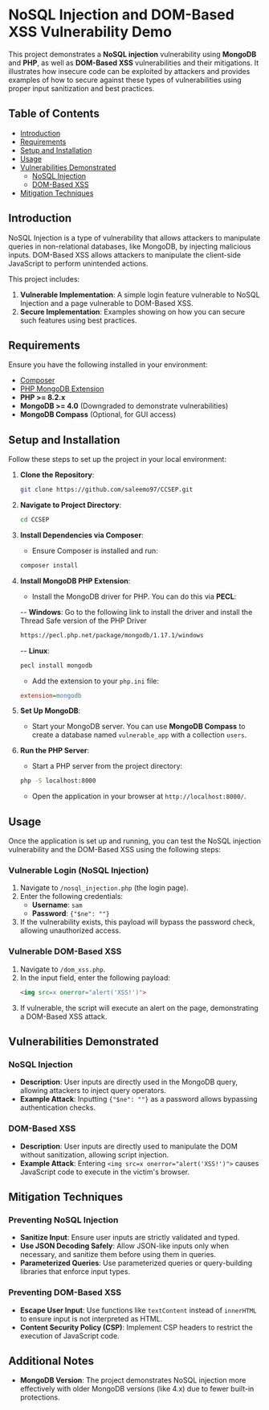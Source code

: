
# NoSQL Injection and DOM-Based XSS Vulnerability Demo

This project demonstrates a **NoSQL injection** vulnerability using **MongoDB** and **PHP**, as well as **DOM-Based XSS** vulnerabilities and their mitigations. It illustrates how insecure code can be exploited by attackers and provides examples of how to secure against these types of vulnerabilities using proper input sanitization and best practices.

## Table of Contents

- [Introduction](#introduction)
- [Requirements](#requirements)
- [Setup and Installation](#setup-and-installation)
- [Usage](#usage)
- [Vulnerabilities Demonstrated](#vulnerabilities-demonstrated)
  - [NoSQL Injection](#nosql-injection)
  - [DOM-Based XSS](#dom-based-xss)
- [Mitigation Techniques](#mitigation-techniques)

## Introduction

NoSQL Injection is a type of vulnerability that allows attackers to manipulate queries in non-relational databases, like MongoDB, by injecting malicious inputs. DOM-Based XSS allows attackers to manipulate the client-side JavaScript to perform unintended actions.

This project includes:
1. **Vulnerable Implementation**: A simple login feature vulnerable to NoSQL Injection and a page vulnerable to DOM-Based XSS.
2. **Secure Implementation**: Examples showing on how you can secure such features using best practices.

## Requirements

Ensure you have the following installed in your environment:

- [Composer](https://getcomposer.org/)
- [PHP MongoDB Extension](https://pecl.php.net/package/mongodb)
- **PHP >= 8.2.x**
- **MongoDB >= 4.0** (Downgraded to demonstrate vulnerabilities)
- **MongoDB Compass** (Optional, for GUI access)

## Setup and Installation

Follow these steps to set up the project in your local environment:

1. **Clone the Repository**:
   ```bash
   git clone https://github.com/saleemo97/CCSEP.git
   ```

2. **Navigate to Project Directory**:
   ```bash
   cd CCSEP
   ```

3. **Install Dependencies via Composer**:
   - Ensure Composer is installed and run:
   ```bash
   composer install
   ```

4. **Install MongoDB PHP Extension**:
   - Install the MongoDB driver for PHP. You can do this via **PECL**:<br>


   -- **Windows**:
   Go to the following link to install the driver and install the Thread Safe version of the PHP Driver
   
   ```bash
   https://pecl.php.net/package/mongodb/1.17.1/windows
   ```

   -- **Linux**:
   ```bash
   pecl install mongodb
   ```

   - Add the extension to your `php.ini` file:
   ```ini
   extension=mongodb
   ```

5. **Set Up MongoDB**:
   - Start your MongoDB server. You can use **MongoDB Compass** to create a database named `vulnerable_app` with a collection `users`.

6. **Run the PHP Server**:
   - Start a PHP server from the project directory:
   ```bash
   php -S localhost:8000
   ```
   - Open the application in your browser at `http://localhost:8000/`.

## Usage

Once the application is set up and running, you can test the NoSQL injection vulnerability and the DOM-Based XSS using the following steps:

### Vulnerable Login (NoSQL Injection)

1. Navigate to `/nosql_injection.php` (the login page).
2. Enter the following credentials:
   - **Username**: `sam`
   - **Password**: `{"$ne": ""}`
3. If the vulnerability exists, this payload will bypass the password check, allowing unauthorized access.

### Vulnerable DOM-Based XSS

1. Navigate to `/dom_xss.php`.
2. In the input field, enter the following payload:
   ```html
   <img src=x onerror="alert('XSS!')">
   ```
3. If vulnerable, the script will execute an alert on the page, demonstrating a DOM-Based XSS attack.

## Vulnerabilities Demonstrated

### NoSQL Injection

- **Description**: User inputs are directly used in the MongoDB query, allowing attackers to inject query operators.
- **Example Attack**: Inputting `{"$ne": ""}` as a password allows bypassing authentication checks.

### DOM-Based XSS

- **Description**: User inputs are directly used to manipulate the DOM without sanitization, allowing script injection.
- **Example Attack**: Entering `<img src=x onerror="alert('XSS!')">` causes JavaScript code to execute in the victim's browser.

## Mitigation Techniques

### Preventing NoSQL Injection

- **Sanitize Input**: Ensure user inputs are strictly validated and typed.
- **Use JSON Decoding Safely**: Allow JSON-like inputs only when necessary, and sanitize them before using them in queries.
- **Parameterized Queries**: Use parameterized queries or query-building libraries that enforce input types.

### Preventing DOM-Based XSS

- **Escape User Input**: Use functions like `textContent` instead of `innerHTML` to ensure input is not interpreted as HTML.
- **Content Security Policy (CSP)**: Implement CSP headers to restrict the execution of JavaScript code.

## Additional Notes

- **MongoDB Version**: The project demonstrates NoSQL injection more effectively with older MongoDB versions (like 4.x) due to fewer built-in protections.
